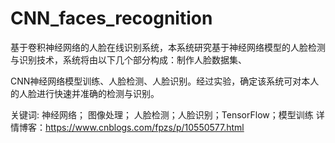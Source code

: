 # CNN_faces_recognition
基于卷积神经网络的人脸在线识别系统，本系统研究基于神经网络模型的人脸检测与识别技术，系统将由以下几个部分构成：制作人脸数据集、

CNN神经网络模型训练、人脸检测、人脸识别。经过实验，确定该系统可对本人的人脸进行快速并准确的检测与识别。

关键词: 神经网络； 图像处理； 人脸检测；人脸识别；TensorFlow；模型训练 
详情博客：https://www.cnblogs.com/fpzs/p/10550577.html
